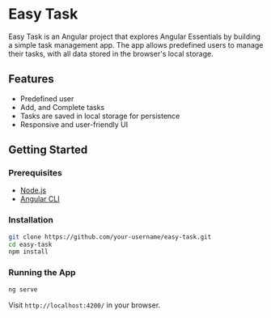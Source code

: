 # Easy Task

Easy Task is an Angular project that explores Angular Essentials by building a simple task management app. The app allows predefined users to manage their tasks, with all data stored in the browser's local storage.

## Features

- Predefined user
- Add, and Complete tasks
- Tasks are saved in local storage for persistence
- Responsive and user-friendly UI

## Getting Started

### Prerequisites

- [Node.js](https://nodejs.org/)
- [Angular CLI](https://angular.io/cli)

### Installation

```bash
git clone https://github.com/your-username/easy-task.git
cd easy-task
npm install
```

### Running the App

```bash
ng serve
```

Visit `http://localhost:4200/` in your browser.

